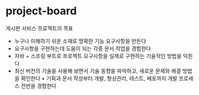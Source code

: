 # project-board


게시판 서비스 프로젝트의 목표
- 누구나 이해하기 쉬운 소재로 명확한 기능 요구사항을 만든다
- 요구사항을 구현하는데 도움이 되는 각종 문서 작업을 경험한다
- 자바 + 스프링 부트로 프로젝트 요구사항을 실제로 구현하는 기술적인 방법을 익힌다
- 최신 버전의 기술을 사용해 보면서 기술 동향을 파악하고, 새로운 문제와 해결 방법을 확인한다 • 기획과 문서 작성부터 개발, 형상관리, 테스트, 배포까지 개발 프로세스 전반을 경험한다

